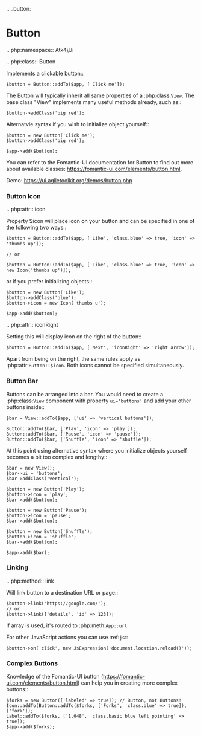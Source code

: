 .. _button:

# Button

.. php:namespace:: Atk4\Ui

.. php:class:: Button

Implements a clickable button::

    $button = Button::addTo($app, ['Click me']);

The Button will typically inherit all same properties of a :php:class:`View`. The base class "View"
implements many useful methods already, such as::

    $button->addClass('big red');

Alternatvie syntax if you wish to initialize object yourself::

    $button = new Button('Click me');
    $button->addClass('big red');

    $app->add($button);


You can refer to the Fomantic-UI documentation for Button to find out more about available classes: https://fomantic-ui.com/elements/button.html.

Demo: https://ui.agiletoolkit.org/demos/button.php

### Button Icon

.. php:attr:: icon

Property $icon will place icon on your button and can be specified in one of the following two ways::

    $button = Button::addTo($app, ['Like', 'class.blue' => true, 'icon' => 'thumbs up']);

    // or

    $button = Button::addTo($app, ['Like', 'class.blue' => true, 'icon' => new Icon('thumbs up')]);

or if you prefer initializing objects::

    $button = new Button('Like');
    $button->addClass('blue');
    $button->icon = new Icon('thumbs u');

    $app->add($button);

.. php:attr:: iconRight

Setting this will display icon on the right of the button::


    $button = Button::addTo($app, ['Next', 'iconRight' => 'right arrow']);

Apart from being on the right, the same rules apply as :php:attr:`Button::$icon`. Both
icons cannot be specified simultaneously.

### Button Bar

Buttons can be arranged into a bar. You would need to create a :php:class:`View` component
with property ``ui='buttons'`` and add your other buttons inside::

    $bar = View::addTo($app, ['ui' => 'vertical buttons']);

    Button::addTo($bar, ['Play', 'icon' => 'play']);
    Button::addTo($bar, ['Pause', 'icon' => 'pause']);
    Button::addTo($bar, ['Shuffle', 'icon' => 'shuffle']);

At this point using alternative syntax where you initialize objects yourself becomes a bit too complex and lengthy::

    $bar = new View();
    $bar->ui = 'buttons';
    $bar->addClass('vertical');

    $button = new Button('Play');
    $button->icon = 'play';
    $bar->add($button);

    $button = new Button('Pause');
    $button->icon = 'pause';
    $bar->add($button);

    $button = new Button('Shuffle');
    $button->icon = 'shuffle';
    $bar->add($button);

    $app->add($bar);

### Linking

.. php:method:: link

Will link button to a destination URL or page::

    $button->link('https://google.com/');
    // or
    $button->link(['details', 'id' => 123]);

If array is used, it's routed to :php:meth:`App::url`

For other JavaScript actions you can use :ref:`js`::

    $button->on('click', new JsExpression('document.location.reload()'));

### Complex Buttons

Knowledge of the Fomantic-UI button (https://fomantic-ui.com/elements/button.html) can help you
in creating more complex buttons::

    $forks = new Button(['labeled' => true]); // Button, not Buttons!
    Icon::addTo(Button::addTo($forks, ['Forks', 'class.blue' => true]), ['fork']);
    Label::addTo($forks, ['1,048', 'class.basic blue left pointing' => true]);
    $app->add($forks);

